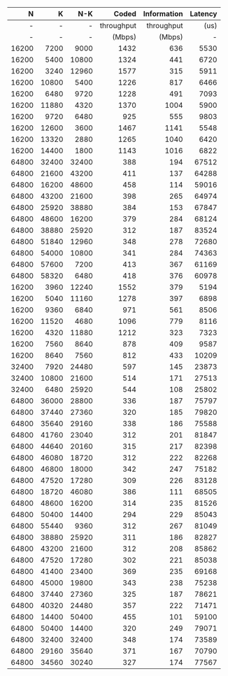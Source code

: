 |   N  |    K |   N-K  | Coded      | Information  | Latency |
|-----:|-----:|-------:|-----------:|-------------:|--------:|
|   -  |   -  |      - | throughput | throughput   |    (us) |
|   -  |   -  |      - | (Mbps)     | (Mbps)       |       - |
|  16200 |  7200 |  9000 |      1432 |   636 |    5530 |
|  16200 |  5400 | 10800 |      1324 |   441 |    6720 |
|  16200 |  3240 | 12960 |      1577 |   315 |    5911 |
|  16200 | 10800 |  5400 |      1226 |   817 |    6466 |
|  16200 |  6480 |  9720 |      1228 |   491 |    7093 |
|  16200 | 11880 |  4320 |      1370 |  1004 |    5900 |
|  16200 |  9720 |  6480 |       925 |   555 |    9803 |
|  16200 | 12600 |  3600 |      1467 |  1141 |    5548 |
|  16200 | 13320 |  2880 |      1265 |  1040 |    6420 |
|  16200 | 14400 |  1800 |      1143 |  1016 |    6822 |
|  64800 | 32400 | 32400 |       388 |   194 |   67512 |
|  64800 | 21600 | 43200 |       411 |   137 |   64288 |
|  64800 | 16200 | 48600 |       458 |   114 |   59016 |
|  64800 | 43200 | 21600 |       398 |   265 |   64974 |
|  64800 | 25920 | 38880 |       384 |   153 |   67847 |
|  64800 | 48600 | 16200 |       379 |   284 |   68124 |
|  64800 | 38880 | 25920 |       312 |   187 |   83524 |
|  64800 | 51840 | 12960 |       348 |   278 |   72680 |
|  64800 | 54000 | 10800 |       341 |   284 |   74363 |
|  64800 | 57600 |  7200 |       413 |   367 |   61169 |
|  64800 | 58320 |  6480 |       418 |   376 |   60978 |
|  16200 |  3960 | 12240 |      1552 |   379 |    5194 |
|  16200 |  5040 | 11160 |      1278 |   397 |    6898 |
|  16200 |  9360 |  6840 |       971 |   561 |    8506 |
|  16200 | 11520 |  4680 |      1096 |   779 |    8116 |
|  16200 |  4320 | 11880 |      1212 |   323 |    7323 |
|  16200 |  7560 |  8640 |       878 |   409 |    9587 |
|  16200 |  8640 |  7560 |       812 |   433 |   10209 |
|  32400 |  7920 | 24480 |       597 |   145 |   23873 |
|  32400 | 10800 | 21600 |       514 |   171 |   27513 |
|  32400 |  6480 | 25920 |       544 |   108 |   25802 |
|  64800 | 36000 | 28800 |       336 |   187 |   75797 |
|  64800 | 37440 | 27360 |       320 |   185 |   79820 |
|  64800 | 35640 | 29160 |       338 |   186 |   75588 |
|  64800 | 41760 | 23040 |       312 |   201 |   81847 |
|  64800 | 44640 | 20160 |       315 |   217 |   82398 |
|  64800 | 46080 | 18720 |       312 |   222 |   82268 |
|  64800 | 46800 | 18000 |       342 |   247 |   75182 |
|  64800 | 47520 | 17280 |       309 |   226 |   83128 |
|  64800 | 18720 | 46080 |       386 |   111 |   68505 |
|  64800 | 48600 | 16200 |       314 |   235 |   81526 |
|  64800 | 50400 | 14400 |       294 |   229 |   85043 |
|  64800 | 55440 |  9360 |       312 |   267 |   81049 |
|  64800 | 38880 | 25920 |       311 |   186 |   82827 |
|  64800 | 43200 | 21600 |       312 |   208 |   85862 |
|  64800 | 47520 | 17280 |       302 |   221 |   85038 |
|  64800 | 41400 | 23400 |       369 |   235 |   69168 |
|  64800 | 45000 | 19800 |       343 |   238 |   75238 |
|  64800 | 37440 | 27360 |       325 |   187 |   78621 |
|  64800 | 40320 | 24480 |       357 |   222 |   71471 |
|  64800 | 14400 | 50400 |       455 |   101 |   59100 |
|  64800 | 50400 | 14400 |       320 |   249 |   79071 |
|  64800 | 32400 | 32400 |       348 |   174 |   73589 |
|  64800 | 29160 | 35640 |       371 |   167 |   70790 |
|  64800 | 34560 | 30240 |       327 |   174 |   77567 |
